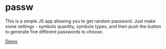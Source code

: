 # passw
This is a simple JS app allowing you to get random password.
Just make some settings - symbols quantity, symbols types, and then push the button to generate 
five different passwords to choose.

[Demo](https://luckydevn16.github.io/passw/)
